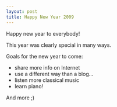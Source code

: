 ```yaml
---
layout: post
title: Happy New Year 2009
---
```


Happy new year to everybody!

This year was clearly special in many ways.

Goals for the new year to come:

* share more info on Internet
* use a different way than a blog...
* listen more classical music
* learn piano!

And more ;)
